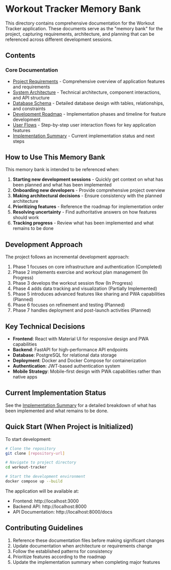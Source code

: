 # Workout Tracker Memory Bank

This directory contains comprehensive documentation for the Workout Tracker application. These documents serve as the "memory bank" for the project, capturing requirements, architecture, and planning that can be referenced across different development sessions.

## Contents

### Core Documentation

- [Project Requirements](PROJECT_REQUIREMENTS.md) - Comprehensive overview of application features and requirements
- [System Architecture](SYSTEM_ARCHITECTURE.md) - Technical architecture, component interactions, and API structure
- [Database Schema](DATABASE_SCHEMA.md) - Detailed database design with tables, relationships, and constraints
- [Development Roadmap](DEVELOPMENT_ROADMAP.md) - Implementation phases and timeline for feature development
- [User Flows](USER_FLOWS.md) - Step-by-step user interaction flows for key application features
- [Implementation Summary](IMPLEMENTATION_SUMMARY.md) - Current implementation status and next steps

## How to Use This Memory Bank

This memory bank is intended to be referenced when:

1. **Starting new development sessions** - Quickly get context on what has been planned and what has been implemented
2. **Onboarding new developers** - Provide comprehensive project overview
3. **Making architectural decisions** - Ensure consistency with the planned architecture
4. **Prioritizing features** - Reference the roadmap for implementation order
5. **Resolving uncertainty** - Find authoritative answers on how features should work
6. **Tracking progress** - Review what has been implemented and what remains to be done

## Development Approach

The project follows an incremental development approach:

1. Phase 1 focuses on core infrastructure and authentication (Completed)
2. Phase 2 implements exercise and workout plan management (In Progress)
3. Phase 3 develops the workout session flow (In Progress)
4. Phase 4 adds data tracking and visualization (Partially Implemented)
5. Phase 5 introduces advanced features like sharing and PWA capabilities (Planned)
6. Phase 6 focuses on refinement and testing (Planned)
7. Phase 7 handles deployment and post-launch activities (Planned)

## Key Technical Decisions

- **Frontend**: React with Material UI for responsive design and PWA capabilities
- **Backend**: FastAPI for high-performance API endpoints
- **Database**: PostgreSQL for relational data storage
- **Deployment**: Docker and Docker Compose for containerization
- **Authentication**: JWT-based authentication system
- **Mobile Strategy**: Mobile-first design with PWA capabilities rather than native apps

## Current Implementation Status

See the [Implementation Summary](IMPLEMENTATION_SUMMARY.md) for a detailed breakdown of what has been implemented and what remains to be done.

## Quick Start (When Project is Initialized)

To start development:

```bash
# Clone the repository
git clone [repository-url]

# Navigate to project directory
cd workout-tracker

# Start the development environment
docker compose up --build
```

The application will be available at:
- Frontend: http://localhost:3000
- Backend API: http://localhost:8000
- API Documentation: http://localhost:8000/docs

## Contributing Guidelines

1. Reference these documentation files before making significant changes
2. Update documentation when architecture or requirements change
3. Follow the established patterns for consistency
4. Prioritize features according to the roadmap
5. Update the implementation summary when completing major features 
